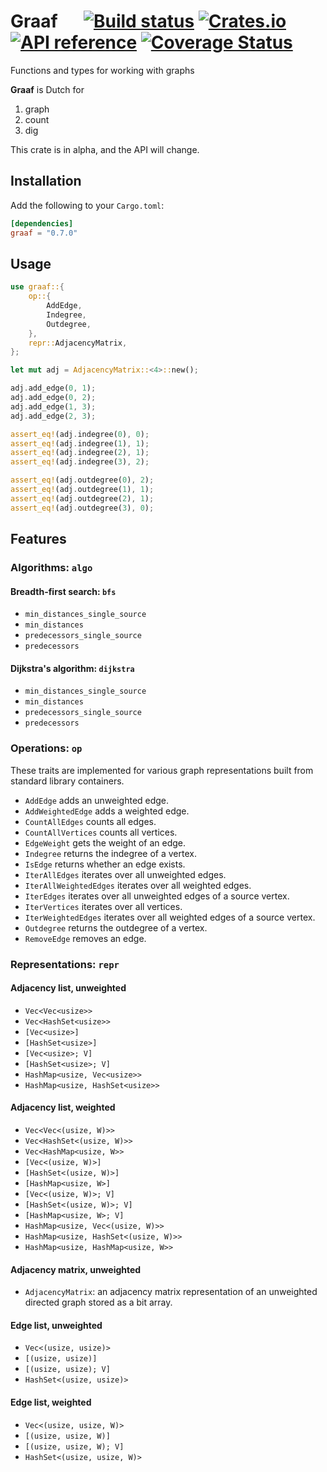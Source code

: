 # Graaf &emsp; [![Build status](https://github.com/bsdrks/graaf/actions/workflows/rust.yml/badge.svg)](https://github.com/bsdrks/graaf/actions) [![Crates.io](https://img.shields.io/crates/v/graaf.svg)](https://crates.io/crates/graaf) [![API reference](https://docs.rs/graaf/badge.svg)](https://docs.rs/graaf) [![Coverage Status](https://coveralls.io/repos/github/bsdrks/graaf/badge.svg?branch=main)](https://coveralls.io/github/bsdrks/graaf?branch=main)

Functions and types for working with graphs

**Graaf** is Dutch for

1. graph
2. count
3. dig

This crate is in alpha, and the API will change.

## Installation

Add the following to your `Cargo.toml`:

```toml
[dependencies]
graaf = "0.7.0"
```

## Usage

```rust
use graaf::{
    op::{
        AddEdge,
        Indegree,
        Outdegree,
    },
    repr::AdjacencyMatrix,
};

let mut adj = AdjacencyMatrix::<4>::new();

adj.add_edge(0, 1);
adj.add_edge(0, 2);
adj.add_edge(1, 3);
adj.add_edge(2, 3);

assert_eq!(adj.indegree(0), 0);
assert_eq!(adj.indegree(1), 1);
assert_eq!(adj.indegree(2), 1);
assert_eq!(adj.indegree(3), 2);

assert_eq!(adj.outdegree(0), 2);
assert_eq!(adj.outdegree(1), 1);
assert_eq!(adj.outdegree(2), 1);
assert_eq!(adj.outdegree(3), 0);
```

## Features

### Algorithms: `algo`

#### Breadth-first search: `bfs`

- `min_distances_single_source`
- `min_distances`
- `predecessors_single_source`
- `predecessors`

#### Dijkstra's algorithm: `dijkstra`

- `min_distances_single_source`
- `min_distances`
- `predecessors_single_source`
- `predecessors`

### Operations: `op`

These traits are implemented for various graph representations built from standard library containers.

- `AddEdge` adds an unweighted edge.
- `AddWeightedEdge` adds a weighted edge.
- `CountAllEdges` counts all edges.
- `CountAllVertices` counts all vertices.
- `EdgeWeight` gets the weight of an edge.
- `Indegree` returns the indegree of a vertex.
- `IsEdge` returns whether an edge exists.
- `IterAllEdges` iterates over all unweighted edges.
- `IterAllWeightedEdges` iterates over all weighted edges.
- `IterEdges` iterates over all unweighted edges of a source vertex.
- `IterVertices` iterates over all vertices.
- `IterWeightedEdges` iterates over all weighted edges of a source vertex.
- `Outdegree` returns the outdegree of a vertex.
- `RemoveEdge` removes an edge.

### Representations: `repr`

#### Adjacency list, unweighted

- `Vec<Vec<usize>>`
- `Vec<HashSet<usize>>`
- `[Vec<usize>]`
- `[HashSet<usize>]`
- `[Vec<usize>; V]`
- `[HashSet<usize>; V]`
- `HashMap<usize, Vec<usize>>`
- `HashMap<usize, HashSet<usize>>`

#### Adjacency list, weighted

- `Vec<Vec<(usize, W)>>`
- `Vec<HashSet<(usize, W)>>`
- `Vec<HashMap<usize, W>>`
- `[Vec<(usize, W)>]`
- `[HashSet<(usize, W)>]`
- `[HashMap<usize, W>]`
- `[Vec<(usize, W)>; V]`
- `[HashSet<(usize, W)>; V]`
- `[HashMap<usize, W>; V]`
- `HashMap<usize, Vec<(usize, W)>>`
- `HashMap<usize, HashSet<(usize, W)>>`
- `HashMap<usize, HashMap<usize, W>>`

#### Adjacency matrix, unweighted

- `AdjacencyMatrix`: an adjacency matrix representation of an unweighted directed graph stored as a bit array.

#### Edge list, unweighted

- `Vec<(usize, usize)>`
- `[(usize, usize)]`
- `[(usize, usize); V]`
- `HashSet<(usize, usize)>`

#### Edge list, weighted

- `Vec<(usize, usize, W)>`
- `[(usize, usize, W)]`
- `[(usize, usize, W); V]`
- `HashSet<(usize, usize, W)>`
